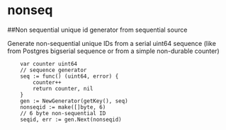 # nonseq

##Non sequential unique id generator from sequential source



Generate non-sequential unique IDs from a serial uint64 sequence (like from Postgres bigserial sequence or from a simple non-durable counter)

```
	var counter uint64
    // sequence generator
	seq := func() (uint64, error) {
		counter++
		return counter, nil
	}
	gen := NewGenerator(getKey(), seq)
    nonseqid := make([]byte, 6)
    // 6 byte non-sequential ID
	seqid, err := gen.Next(nonseqid)
```
